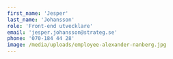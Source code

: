 ```yaml
---
first_name: 'Jesper'
last_name: 'Johansson'
role: 'Front-end utvecklare'
email: 'jesper.johansson@strateg.se'
phone: '070-184 44 28'
image: /media/uploads/employee-alexander-nanberg.jpg
---
```

